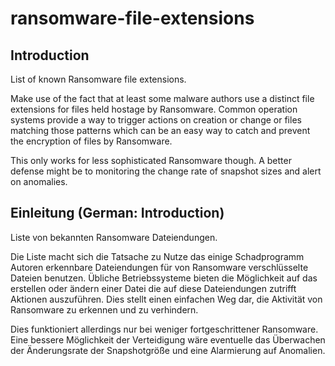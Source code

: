 # ransomware-file-extensions

## Introduction

List of known Ransomware file extensions.

Make use of the fact that at least some malware authors use a distinct file extensions for files held hostage by Ransomware.
Common operation systems provide a way to trigger actions on creation or change or files matching those patterns which can be an easy way to catch and prevent the encryption of files by Ransomware.

This only works for less sophisticated Ransomware though. A better defense
might be to monitoring the change rate of snapshot sizes and alert on
anomalies.

## Einleitung (German: Introduction)

Liste von bekannten Ransomware Dateiendungen.

Die Liste macht sich die Tatsache zu Nutze das einige Schadprogramm Autoren erkennbare Dateiendungen für von Ransomware verschlüsselte Dateien benutzen.
Übliche Betriebssysteme bieten die Möglichkeit auf das erstellen oder ändern einer Datei die auf diese Dateiendungen zutrifft Aktionen auszuführen. Dies stellt einen einfachen Weg dar, die Aktivität von Ransomware zu erkennen und zu verhindern.

Dies funktioniert allerdings nur bei weniger fortgeschrittener Ransomware.
Eine bessere Möglichkeit der Verteidigung wäre eventuelle das Überwachen der Änderungsrate der Snapshotgröße und eine Alarmierung auf Anomalien.
